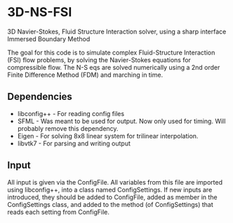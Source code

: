 # 3D-NS-FSI
3D Navier-Stokes, Fluid Structure Interaction solver, using a sharp interface Immersed Boundary Method

The goal for this code is to simulate complex Fluid-Structure Interaction (FSI) flow problems, by solving the Navier-Stokes equations for compressible flow.
The N-S eqs are solved numerically using a 2nd order Finite Difference Method (FDM) and marching in time. 

## Dependencies
- libconfig++	- For reading config files
- SFML		    - Was meant to be used for output. Now only used for timing. Will probably remove this dependency.
- Eigen		    - For solving 8x8 linear system for trilinear interpolation.
- libvtk7     - For parsing and writing output

## Input
All input is given via the ConfigFile. All variables from this file are imported using libconfig++, into a class named ConfigSettings. 
If new inputs are introduced, they should be added to ConfigFile, added as member in the ConfigSettings class, and added to the method (of ConfigSettings) that reads each setting from ConfigFile.

